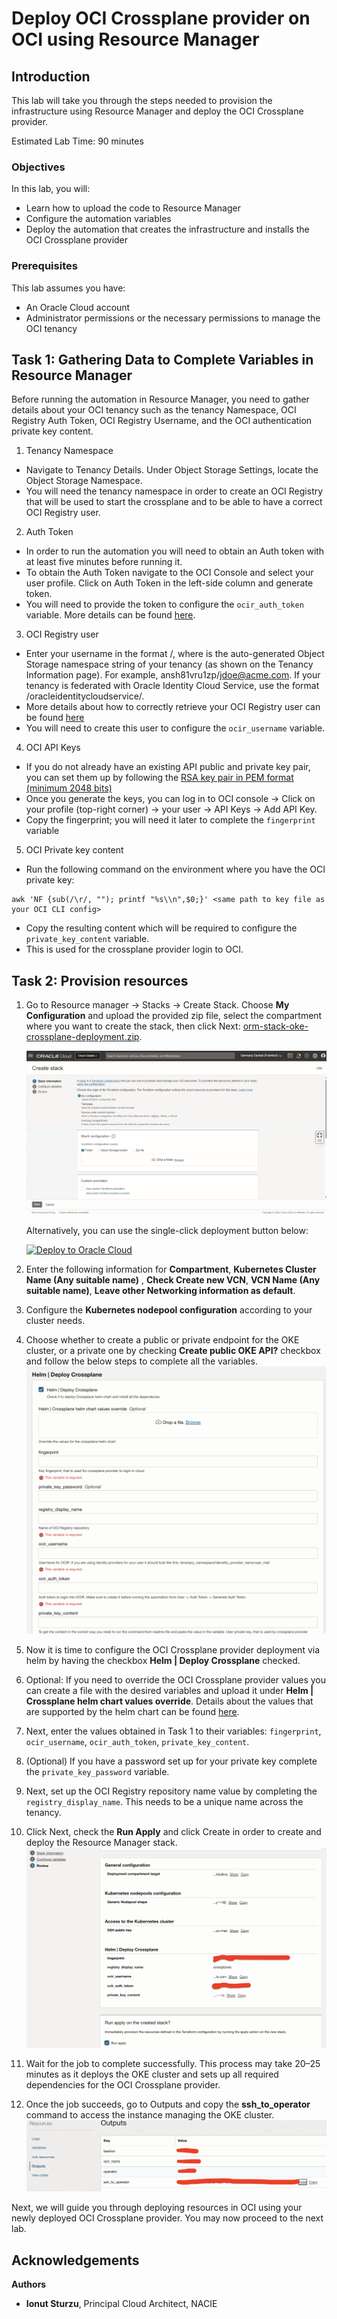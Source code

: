 # Deploy OCI Crossplane provider on OCI using Resource Manager

## Introduction

This lab will take you through the steps needed to provision the infrastructure using Resource Manager and deploy the OCI Crossplane provider.

Estimated Lab Time: 90 minutes

### Objectives

In this lab, you will:
* Learn how to upload the code to Resource Manager
* Configure the automation variables
* Deploy the automation that creates the infrastructure and installs the OCI Crossplane provider

### Prerequisites

This lab assumes you have:
* An Oracle Cloud account
* Administrator permissions or the necessary permissions to manage the OCI tenancy



## Task 1: Gathering Data to Complete Variables in Resource Manager

Before running the automation in Resource Manager, you need to gather details about your OCI tenancy such as the tenancy Namespace, OCI Registry Auth Token, OCI Registry Username, and the OCI authentication private key content.

1. Tenancy Namespace
- Navigate to Tenancy Details. Under Object Storage Settings, locate the Object Storage Namespace.
- You will need the tenancy namespace in order to create an OCI Registry that will be used to start the crossplane and to be able to have a correct OCI Registry user.


2. Auth Token
- In order to run the automation you will need to obtain an Auth token with at least five minutes before running it. 
- To obtain the Auth Token navigate to the OCI Console and select your user profile. Click on Auth Token in the left-side column and generate token. 
- You will need to provide the token to configure the `ocir_auth_token` variable. More details can be found [here](https://docs.oracle.com/en-us/iaas/Content/Registry/Tasks/registrygettingauthtoken.htm).



3. OCI Registry user
- Enter your username in the format <tenancy-namespace>/<username>, where <tenancy-namespace> is the auto-generated Object Storage namespace string of your tenancy (as shown on the Tenancy Information page). For example, ansh81vru1zp/jdoe@acme.com. If your tenancy is federated with Oracle Identity Cloud Service, use the format <tenancy-namespace>/oracleidentitycloudservice/<username>.
- More details about how to correctly retrieve your OCI Registry user can be found [here](https://docs.oracle.com/en-us/iaas/Content/Registry/Tasks/registrypushingimagesusingthedockercli.htm)
- You will need to create this user to configure the `ocir_username` variable.


4. OCI API Keys
- If you do not already have an existing API public and private key pair, you can set them up by following the [RSA key pair in PEM format (minimum 2048 bits)](https://docs.oracle.com/en-us/iaas/Content/API/Concepts/apisigningkey.htm?utm_source=chatgpt.com)
- Once you generate the keys, you can log in to OCI console -> Click on your profile (top-right corner) -> your user -> API Keys -> Add API Key.
- Copy the fingerprint; you will need it later to complete the `fingerprint` variable

5. OCI Private key content
- Run the following command on the environment where you have the OCI private key:
```
awk 'NF {sub(/\r/, ""); printf "%s\\n",$0;}' <same path to key file as your OCI CLI config>
```
- Copy the resulting content which will be required to configure the `private_key_content` variable.
- This is used for the crossplane provider login to OCI.


## Task 2: Provision resources

1. Go to Resource manager -> Stacks -> Create Stack. Choose **My Configuration** and upload the provided zip file, select the compartment where you want to create the stack, then click Next: [orm-stack-oke-crossplane-deployment.zip](https://github.com/ionut-sturzu/orm-stack-oke-crossplane-deployment/archive/refs/heads/main.zip).

    ![Resource Manager upload zip file](images/resource_manager.png)

    Alternatively, you can use the single-click deployment button below:

    [![Deploy to Oracle Cloud](https://oci-resourcemanager-plugin.plugins.oci.oraclecloud.com/latest/deploy-to-oracle-cloud.svg)](https://cloud.oracle.com/resourcemanager/stacks/create?zipUrl=https://github.com/ionut-sturzu/orm-stack-oke-crossplane-deployment/archive/refs/heads/main.zip)

2. Enter the following information for **Compartment**, **Kubernetes Cluster Name (Any suitable name)** , **Check Create new VCN**, **VCN Name (Any suitable name)**, **Leave other Networking information as default**.

3. Configure the **Kubernetes nodepool configuration** according to your cluster needs.

4. Choose whether to create a public or private endpoint for the OKE cluster, or a private one by checking **Create public OKE API?** checkbox and follow the below steps to complete all the variables.
    ![Resource Manager Complete variables](images/complete_variables.png)

5. Now it is time to configure the OCI Crossplane provider deployment via helm by having the checkbox **Helm | Deploy Crossplane** checked.

6. Optional: If  you need to override the OCI Crossplane provider values you can create a file with the desired variables and upload it under **Helm | Crossplane helm chart values override**. Details about the values that are supported by the helm chart can be found [here](https://github.com/crossplane/crossplane/blob/main/cluster/charts/crossplane/values.yaml?utm_source=chatgpt.com).

7. Next, enter the values obtained in Task 1 to their variables: `fingerprint`, `ocir_username`, `ocir_auth_token`, `private_key_content`.

8. (Optional) If you have a password set up for your private key complete the `private_key_password` variable.

9. Next, set up the OCI Registry repository name value by completing the `registry_display_name`. This needs to be a unique name across the tenancy.

10. Click Next, check the **Run Apply** and click Create in order to create and deploy the Resource Manager stack.
    ![Review and Run Apply](images/apply_stack.png)

11. Wait for the job to complete successfully. This process may take 20–25 minutes as it deploys the OKE cluster and sets up all required dependencies for the OCI Crossplane provider.

12. Once the job succeeds, go to Outputs and copy the **ssh_to_operator** command to access the instance managing the OKE cluster.
    ![Output for SSH to Operator](images/output.png)

Next, we will guide you through deploying resources in OCI using your newly deployed OCI Crossplane provider.
You may now proceed to the next lab.

## Acknowledgements

**Authors**

* **Ionut Sturzu**, Principal Cloud Architect, NACIE
